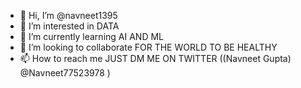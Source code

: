 - 👋 Hi, I’m @navneet1395
- 👀 I’m interested in DATA
- 🌱 I’m currently learning AI AND ML
- 💞️ I’m looking to collaborate FOR THE WORLD TO BE HEALTHY
- 📫 How to reach me JUST DM ME ON TWITTER ((Navneet Gupta)     @Navneet77523978 )

<!---
navneet1395/navneet1395 is a ✨ special ✨ repository because its `README.md` (this file) appears on your GitHub profile.
You can click the Preview link to take a look at your changes.
--->
